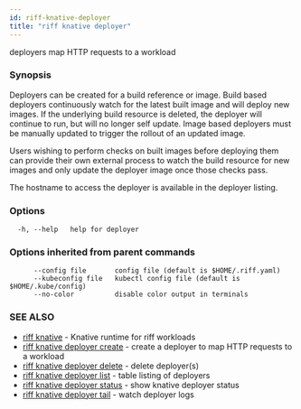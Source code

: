 ```yaml
---
id: riff-knative-deployer
title: "riff knative deployer"
---
```

deployers map HTTP requests to a workload

### Synopsis

Deployers can be created for a build reference or image. Build based deployers
continuously watch for the latest built image and will deploy new images. If the
underlying build resource is deleted, the deployer will continue to run, but
will no longer self update. Image based deployers must be manually updated to
trigger the rollout of an updated image.

Users wishing to perform checks on built images before deploying them can
provide their own external process to watch the build resource for new images
and only update the deployer image once those checks pass.

The hostname to access the deployer is available in the deployer listing.

### Options

```
  -h, --help   help for deployer
```

### Options inherited from parent commands

```
      --config file       config file (default is $HOME/.riff.yaml)
      --kubeconfig file   kubectl config file (default is $HOME/.kube/config)
      --no-color          disable color output in terminals
```

### SEE ALSO

* [riff knative](riff_knative.md)	 - Knative runtime for riff workloads
* [riff knative deployer create](riff_knative_deployer_create.md)	 - create a deployer to map HTTP requests to a workload
* [riff knative deployer delete](riff_knative_deployer_delete.md)	 - delete deployer(s)
* [riff knative deployer list](riff_knative_deployer_list.md)	 - table listing of deployers
* [riff knative deployer status](riff_knative_deployer_status.md)	 - show knative deployer status
* [riff knative deployer tail](riff_knative_deployer_tail.md)	 - watch deployer logs

